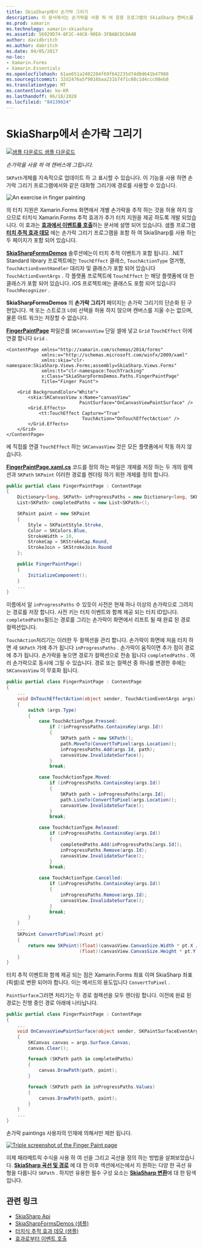 ```yaml
---
title: SkiaSharp에서 손가락 그리기
description: 이 문서에서는 손가락을 사용 하 여 응용 프로그램의 SkiaSharp 캔버스를 그리는 방법을 설명 하 Xamarin.Forms 고 샘플 코드를 사용 하 여이를 보여 줍니다.
ms.prod: xamarin
ms.technology: xamarin-skiasharp
ms.assetid: 56929D74-8F2C-44C6-90E6-3FBABCDC0A4B
author: davidbritch
ms.author: dabritch
ms.date: 04/05/2017
no-loc:
- Xamarin.Forms
- Xamarin.Essentials
ms.openlocfilehash: 61ae651a2402204f69f642235d74d8d641b47988
ms.sourcegitcommit: 32d2476a5f9016baa231b7471c88c1d4ccc08eb8
ms.translationtype: MT
ms.contentlocale: ko-KR
ms.lasthandoff: 06/18/2020
ms.locfileid: "84139024"
---
```

# <a name="finger-painting-in-skiasharp"></a>SkiaSharp에서 손가락 그리기

[![샘플 다운로드](~/media/shared/download.png) 샘플 다운로드](https://docs.microsoft.com/samples/xamarin/xamarin-forms-samples/skiasharpforms-demos)

_손가락을 사용 하 여 캔버스에 그립니다._

`SKPath`개체를 지속적으로 업데이트 하 고 표시할 수 있습니다. 이 기능을 사용 하면 손가락 그리기 프로그램에서와 같은 대화형 그리기에 경로를 사용할 수 있습니다.

![](finger-paint-images/fingerpaintsample.png "An exercise in finger painting")

의 터치 지원은 Xamarin.Forms 화면에서 개별 손가락을 추적 하는 것을 허용 하지 않으므로 터치식 Xamarin.Forms 추적 효과가 추가 터치 지원을 제공 하도록 개발 되었습니다. 이 효과는 [**효과에서 이벤트를 호출**](~/xamarin-forms/app-fundamentals/effects/touch-tracking.md)하는 문서에 설명 되어 있습니다. 샘플 프로그램 [**터치 추적 효과 데모**](https://docs.microsoft.com/samples/xamarin/xamarin-forms-samples/effects-touchtrackingeffect/) 에는 손가락 그리기 프로그램을 포함 하 여 SkiaSharp를 사용 하는 두 페이지가 포함 되어 있습니다.

[**SkiaSharpFormsDemos**](https://docs.microsoft.com/samples/xamarin/xamarin-forms-samples/skiasharpforms-demos) 솔루션에는이 터치 추적 이벤트가 포함 됩니다. .NET Standard library 프로젝트에는 `TouchEffect` 클래스, `TouchActionType` 열거형, `TouchActionEventHandler` 대리자 및 클래스가 포함 되어 있습니다 `TouchActionEventArgs` . 각 플랫폼 프로젝트에 `TouchEffect` 는 해당 플랫폼에 대 한 클래스가 포함 되어 있습니다. iOS 프로젝트에는 클래스도 포함 되어 있습니다 `TouchRecognizer` .

**SkiaSharpFormsDemos** 의 **손가락 그리기** 페이지는 손가락 그리기의 단순화 된 구현입니다. 색 또는 스트로크 너비 선택을 허용 하지 않으며 캔버스를 지울 수는 없으며, 물론 아트 워크는 저장할 수 없습니다.

[**FingerPaintPage**](https://github.com/xamarin/xamarin-forms-samples/blob/master/SkiaSharpForms/Demos/Demos/SkiaSharpFormsDemos/Paths/FingerPaintPage.xaml) 파일은를 `SKCanvasView` 단일 셀에 넣고 `Grid` `TouchEffect` 이에 연결 합니다 `Grid` .

```xaml
<ContentPage xmlns="http://xamarin.com/schemas/2014/forms"
             xmlns:x="http://schemas.microsoft.com/winfx/2009/xaml"
             xmlns:skia="clr-namespace:SkiaSharp.Views.Forms;assembly=SkiaSharp.Views.Forms"
             xmlns:tt="clr-namespace:TouchTracking"
             x:Class="SkiaSharpFormsDemos.Paths.FingerPaintPage"
             Title="Finger Paint">

    <Grid BackgroundColor="White">
        <skia:SKCanvasView x:Name="canvasView"
                           PaintSurface="OnCanvasViewPaintSurface" />
        <Grid.Effects>
            <tt:TouchEffect Capture="True"
                            TouchAction="OnTouchEffectAction" />
        </Grid.Effects>
    </Grid>
</ContentPage>
```

에 직접를 연결 `TouchEffect` 하는 `SKCanvasView` 것은 모든 플랫폼에서 작동 하지 않습니다.

[**FingerPaintPage.xaml.cs**](https://github.com/xamarin/xamarin-forms-samples/blob/master/SkiaSharpForms/Demos/Demos/SkiaSharpFormsDemos/Paths/FingerPaintPage.xaml.cs) 코드를 정의 하는 파일은 개체를 저장 하는 두 개의 컬렉션과 `SKPath` `SKPaint` 이러한 경로를 렌더링 하기 위한 개체를 정의 합니다.

```csharp
public partial class FingerPaintPage : ContentPage
{
    Dictionary<long, SKPath> inProgressPaths = new Dictionary<long, SKPath>();
    List<SKPath> completedPaths = new List<SKPath>();

    SKPaint paint = new SKPaint
    {
        Style = SKPaintStyle.Stroke,
        Color = SKColors.Blue,
        StrokeWidth = 10,
        StrokeCap = SKStrokeCap.Round,
        StrokeJoin = SKStrokeJoin.Round
    };

    public FingerPaintPage()
    {
        InitializeComponent();
    }
    ...
}
```

이름에서 알 `inProgressPaths` 수 있듯이 사전은 현재 하나 이상의 손가락으로 그려지는 경로를 저장 합니다. 사전 키는 터치 이벤트와 함께 제공 되는 터치 ID입니다. `completedPaths`필드는 경로를 그리는 손가락이 화면에서 리프트 될 때 완료 된 경로 컬렉션입니다.

`TouchAction`처리기는 이러한 두 컬렉션을 관리 합니다. 손가락이 화면에 처음 터치 하면 새 `SKPath` 가에 추가 됩니다 `inProgressPaths` . 손가락이 움직이면 추가 점이 경로에 추가 됩니다. 손가락을 놓으면 경로가 컬렉션으로 전송 됩니다 `completedPaths` . 여러 손가락으로 동시에 그릴 수 있습니다. 경로 또는 컬렉션 중 하나를 변경한 후에는 `SKCanvasView` 이 무효화 됩니다.

```csharp
public partial class FingerPaintPage : ContentPage
{
    ...
    void OnTouchEffectAction(object sender, TouchActionEventArgs args)
    {
        switch (args.Type)
        {
            case TouchActionType.Pressed:
                if (!inProgressPaths.ContainsKey(args.Id))
                {
                    SKPath path = new SKPath();
                    path.MoveTo(ConvertToPixel(args.Location));
                    inProgressPaths.Add(args.Id, path);
                    canvasView.InvalidateSurface();
                }
                break;

            case TouchActionType.Moved:
                if (inProgressPaths.ContainsKey(args.Id))
                {
                    SKPath path = inProgressPaths[args.Id];
                    path.LineTo(ConvertToPixel(args.Location));
                    canvasView.InvalidateSurface();
                }
                break;

            case TouchActionType.Released:
                if (inProgressPaths.ContainsKey(args.Id))
                {
                    completedPaths.Add(inProgressPaths[args.Id]);
                    inProgressPaths.Remove(args.Id);
                    canvasView.InvalidateSurface();
                }
                break;

            case TouchActionType.Cancelled:
                if (inProgressPaths.ContainsKey(args.Id))
                {
                    inProgressPaths.Remove(args.Id);
                    canvasView.InvalidateSurface();
                }
                break;
        }
    }
    ...
    SKPoint ConvertToPixel(Point pt)
    {
        return new SKPoint((float)(canvasView.CanvasSize.Width * pt.X / canvasView.Width),
                           (float)(canvasView.CanvasSize.Height * pt.Y / canvasView.Height));
    }
}
```

터치 추적 이벤트와 함께 제공 되는 점은 Xamarin.Forms 좌표 이며 SkiaSharp 좌표 (픽셀)로 변환 되어야 합니다. 이는 메서드의 용도입니다 `ConvertToPixel` .

`PaintSurface`그러면 처리기는 두 경로 컬렉션을 모두 렌더링 합니다. 이전에 완료 된 경로는 진행 중인 경로 아래에 나타납니다.

```csharp
public partial class FingerPaintPage : ContentPage
{
    ...
    void OnCanvasViewPaintSurface(object sender, SKPaintSurfaceEventArgs args)
    {
        SKCanvas canvas = args.Surface.Canvas;
        canvas.Clear();

        foreach (SKPath path in completedPaths)
        {
            canvas.DrawPath(path, paint);
        }

        foreach (SKPath path in inProgressPaths.Values)
        {
            canvas.DrawPath(path, paint);
        }
    }
    ...
}
```

손가락 paintings 사용자의 인재에 의해서만 제한 됩니다.

[![](finger-paint-images/fingerpaint-small.png "Triple screenshot of the Finger Paint page")](finger-paint-images/fingerpaint-large.png#lightbox "Triple screenshot of the Finger Paint page")

이제 패라메트릭 수식을 사용 하 여 선을 그리고 곡선을 정의 하는 방법을 살펴보았습니다. [**SkiaSharp 곡선 및 경로**](../curves/index.md) 에 대 한 이후 섹션에서는에서 지 원하는 다양 한 곡선 유형을 다룹니다 `SKPath` . 하지만 유용한 필수 구성 요소는 [**SkiaSharp 변환**](../transforms/index.md)에 대 한 탐색입니다.

## <a name="related-links"></a>관련 링크

- [SkiaSharp Api](https://docs.microsoft.com/dotnet/api/skiasharp)
- [SkiaSharpFormsDemos (샘플)](https://docs.microsoft.com/samples/xamarin/xamarin-forms-samples/skiasharpforms-demos)
- [터치식 추적 효과 데모 (샘플)](https://docs.microsoft.com/samples/xamarin/xamarin-forms-samples/effects-touchtrackingeffect/)
- [효과로부터 이벤트 호출](~/xamarin-forms/app-fundamentals/effects/touch-tracking.md)
